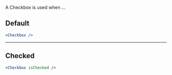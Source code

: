 <!-- description -->

A Checkbox is used when ...

<!-- /description -->

<!-- examples -->

## Default

```jsx
<Checkbox />
```

---

## Checked

```jsx
<Checkbox isChecked />
```

<!-- /examples -->

<!-- best-practices -->

<!-- /best-practices -->

<!-- content-guidelines -->

<!-- /content-guidelines -->
